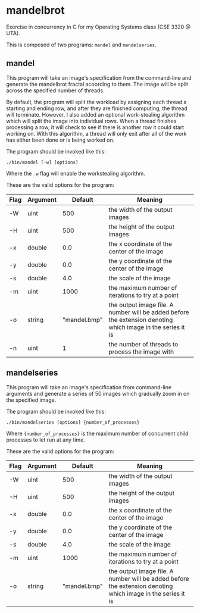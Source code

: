 # mandelbrot

Exercise in concurrency in C for my Operating Systems class (CSE 3320 @ UTA).

This is composed of two programs: `mandel` and `mandelseries`.

## mandel

This program will take an image's specification from the command-line and
generate the mandelbrot fractal acoording to them. The image will be split
across the specified number of threads. 

By default, the program will split the workload by assigning each thread a
starting and ending row, and after they are finished computing, the thread
will terminate. However, I also added an optional work-stealing algorithm
which will split the image into individual rows. When a thread finishes 
processing a row, it will check to see if there is another row it could start
working on. With this algorithm, a thread will only exit after all of the work
has either been done or is being worked on.

The program should be invoked like this:
```
./bin/mandel [-w] [options]
```

Where the `-w` flag will enable the workstealing algorithm.

These are the valid options for the program:

| Flag | Argument | Default | Meaning |
| ---- | -------- | ------- | ------- |
| -W   | uint | 500 | the width of the output images |
| -H   | uint | 500 | the height of the output images |
| -x   | double | 0.0 | the x coordinate of the center of the image |
| -y   | double | 0.0 | the y coordinate of the center of the image |
| -s   | double | 4.0 | the scale of the image |
| -m   | uint | 1000 | the maximum number of iterations to try at a point |
| -o   | string | "mandel.bmp" | the output image file. A number will be added before the extension denoting which image in the series it is |
| -n   | uint | 1 | the number of threads to process the image with |

## mandelseries

This program will take an image's specification from command-line arguments
and generate a series of 50 images which gradually zoom in on the specified
image.

The program should be invoked like this:
```
./bin/mandelseries [options] {number_of_processes}
```

Where `{number_of_processes}` is the maximum number of concurrent child processes 
to let run at any time.

These are the valid options for the program:  

| Flag | Argument | Default | Meaning |
| ---- | -------- | ------- | ------- |
| -W   | uint | 500 | the width of the output images |
| -H   | uint | 500 | the height of the output images |
| -x   | double | 0.0 | the x coordinate of the center of the image |
| -y   | double | 0.0 | the y coordinate of the center of the image |
| -s   | double | 4.0 | the scale of the image |
| -m   | uint | 1000 | the maximum number of iterations to try at a point |
| -o   | string | "mandel.bmp" | the output image file. A number will be added before the extension denoting which image in the series it is |
